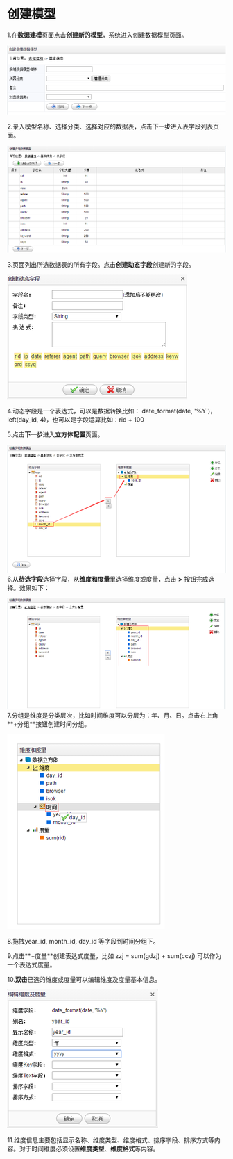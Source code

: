 # 创建模型

1.在**数据建模**页面点击**创建新的模型**，系统进入创建数据模型页面。

![](/assets/import6.png)

2.录入模型名称、选择分类、选择对应的数据表，点击**下一步**进入表字段列表页面。

![](/assets/import7.png)

3.页面列出所选数据表的所有字段。点击**创建动态字段**创建新的字段。

![](/assets/import8.png)

4.动态字段是一个表达式，可以是数据转换比如： date\_format\(date, '%Y'\)，left\(day\_id, 4\)，也可以是字段运算比如：rid + 100

5.点击**下一步**进入**立方体配置**页面。

![](/assets/import9.png)6.从**待选字段**选择字段，从**维度和度量**里选择维度或度量，点击 **&gt;** 按钮完成选择。效果如下：

![](/assets/import10.png)7.分组是维度是分类层次，比如时间维度可以分层为：年、月、日。点击右上角**+分组**按钮创建时间分组。

![](/assets/import12.png)

8.拖拽year\_id, month\_id, day\_id 等字段到时间分组下。

9.点击**+度量**创建表达式度量，比如 zzj = sum\(gdzj\) + sum\(cczj\) 可以作为一个表达式度量。

10.**双击**已选的维度或度量可以编辑维度及度量基本信息。

![](/assets/import13.png)

11.维度信息主要包括显示名称、维度类型、维度格式、排序字段、排序方式等内容。对于时间维度必须设置**维度类型**、**维度格式**等内容。

